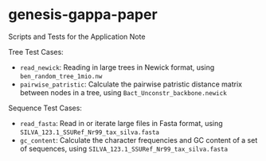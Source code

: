 # genesis-gappa-paper
Scripts and Tests for the Application Note

Tree Test Cases:

 - `read_newick`: Reading in large trees in Newick format, using `ben_random_tree_1mio.nw`
 - `pairwise_patristic`: Calculate the pairwise patristic distance matrix between nodes in a tree, using `Bact_Unconstr_backbone.newick`

Sequence Test Cases:

 - `read_fasta`: Read in or iterate large files in Fasta format, using `SILVA_123.1_SSURef_Nr99_tax_silva.fasta`
 - `gc_content`: Calculate the character frequencies and GC content of a set of sequences, using `SILVA_123.1_SSURef_Nr99_tax_silva.fasta`
